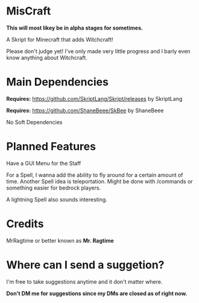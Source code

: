 # MisCraft
**This will most likey be in alpha stages for sometimes.**

A Skript for Minecraft that adds Witchcraft!

Please don't judge yet! I've only made very little progress and I barly even know anything about Witchcraft.

# Main Dependencies
**Requires:** https://github.com/SkriptLang/Skript/releases	by SkriptLang

**Requires:** https://github.com/ShaneBeee/SkBee by ShaneBeee

No Soft Dependencies

# Planned Features
Have a GUI Menu for the Staff

For a Spell, I wanna add the ability to fly around for a certain amount of time.
Another Spell idea is teleportation. Might be done with /commands or something easier for bedrock players.

A lightning Spell also sounds interesting.

# Credits
MrRagtime or better known as **Mr. Ragtime**

# Where can I send a suggetion?

I'm free to take suggestions anytime and it don't matter where.

**Don't DM me for suggestions since my DMs are closed as of right now.**
